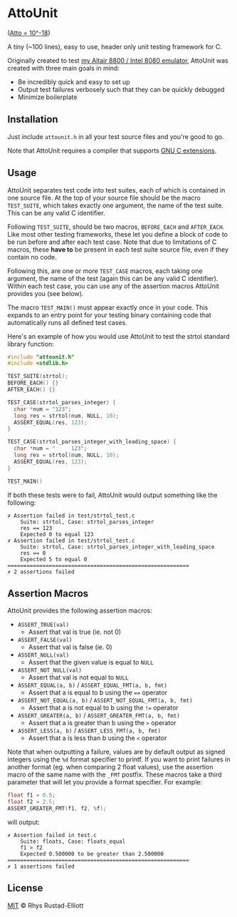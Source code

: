 # AttoUnit

([Atto = 10^-18](https://en.wikipedia.org/wiki/Atto-))

A tiny (~100 lines), easy to use, header only unit testing framework for C.

Originally created to test [my Altair 8800 / Intel 8080
emulator](https://github.com/gunshippenguin/altair), AttoUnit was created with
three main goals in mind:

- Be incredibly quick and easy to set up
- Output test failures verbosely such that they can be quickly debugged
- Minimize boilerplate

## Installation

Just include `attounit.h` in all your test source files and you're good to go.

Note that AttoUnit requires a compiler that supports
[GNU C extensions](https://gcc.gnu.org/onlinedocs/gcc/C-Extensions.html).

## Usage

AttoUnit separates test code into test suites, each of which is contained in one
source file. At the top of your source file should be the macro `TEST_SUITE`,
which takes exactly one argument, the name of the test suite. This can be any
valid C identifier.

Following `TEST_SUITE`, should be two macros, `BEFORE_EACH` and `AFTER_EACH`.
Like most other testing frameworks, these let you define a block of code to be
run before and after each test case. Note that due to limitations of C macros,
these **have to** be present in each test suite source file, even if they
contain no code.

Following this, are one or more `TEST_CASE` macros, each taking one argument,
the name of the test (again this can be any valid C identifier). Within each
test case, you can use any of the assertion macros AttoUnit provides you (see
below).

The macro `TEST_MAIN()` must appear exactly once in your code. This expands to
an entry point for your testing binary containing code that automatically runs
all defined test cases.

Here's an example of how you would use AttoUnit to test the strtol standard
library function:

```C
#include "attounit.h"
#include <stdlib.h>

TEST_SUITE(strtol);
BEFORE_EACH() {}
AFTER_EACH() {}

TEST_CASE(strtol_parses_integer) {
  char *num = "123";
  long res = strtol(num, NULL, 10);
  ASSERT_EQUAL(res, 123);
}

TEST_CASE(strtol_parses_integer_with_leading_space) {
  char *num = "     123";
  long res = strtol(num, NULL, 10);
  ASSERT_EQUAL(res, 123);
}

TEST_MAIN()
```

If both these tests were to fail, AttoUnit would output something like the
following:

```
✗ Assertion failed in test/strtol_test.c
	Suite: strtol, Case: strtol_parses_integer
	res == 123
	Expected 0 to equal 123
✗ Assertion failed in test/strtol_test.c
	Suite: strtol, Case: strtol_parses_integer_with_leading_space
	res == 0
	Expected 5 to equal 0
=========================================================
✗ 2 assertions failed
```

## Assertion Macros

AttoUnit provides the following assertion macros:

- `ASSERT_TRUE(val)`
  - Assert that val is true (ie. not 0)
- `ASSERT_FALSE(val)`
  - Assert that val is false (ie. 0)
- `ASSERT_NULL(val)`
	- Assert that the given value is equal to `NULL`
- `ASSERT_NOT_NULL(val)`
	- Assert that val is not equal to `NULL`
- `ASSERT_EQUAL(a, b)` / `ASSERT_EQUAL_FMT(a, b, fmt)`
	- Assert that a is equal to b using the `==` operator
- `ASSERT_NOT_EQUAL(a, b)` / `ASSERT_NOT_EQUAL_FMT(a, b, fmt)`
	- Assert that a is not equal to b using the `!=` operator
- `ASSERT_GREATER(a, b)` / `ASSERT_GREATER_FMT(a, b, fmt)`
	- Assert that a is greater than b using the `>` operator
- `ASSERT_LESS(a, b)` / `ASSERT_LESS_FMT(a, b, fmt)`
	- Assert that a is less than b using the `<` operator

Note that when outputting a failure, values are by default output as signed
integers using the `%d` format specifier to printf. If you want to print
failures in another format (eg. when comparing 2 float values), use the
assertion macro of the same name with the `_FMT` postfix. These macros take a
third parameter that will let you provide a format specifier. For example:

```C
float f1 = 0.5;
float f2 = 2.5;
ASSERT_GREATER_FMT(f1, f2, %f);
```

will output:

```
✗ Assertion failed in test.c
	Suite: floats, Case: floats_equal
	f1 > f2
	Expected 0.500000 to be greater than 2.500000
=========================================================
✗ 1 assertions failed
```

## License

[MIT](https://github.com/GunshipPenguin/attounit/blob/master/LICENSE) © Rhys
Rustad-Elliott
